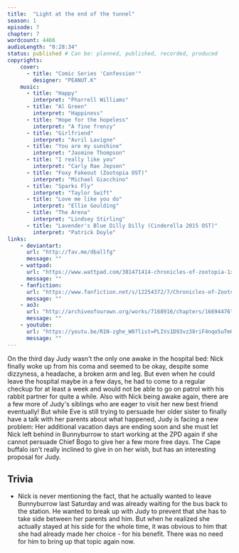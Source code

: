 ```yaml
---
title:  "Light at the end of the tunnel"
season: 1
episode: 7
chapter: 7
wordcount: 4466
audioLength: "0:28:34"
status: published # Can be: planned, published, recorded, produced
copyrights:
    cover:
      - title: "Comic Series 'Confession'"
        designer: "PEANUT.K"
    music:
      - title: "Happy"
        interpret: "Pharrell Williams"
      - title: "Al Green"
        interpret: "Happiness"
      - title: "Hope for the hopeless"
        interpret: "A fine frenzy"
      - title: "Girlfriend"
        interpret: "Avril Lavigne"
      - title: "You are my sunshine"
        interpret: "Jasmine Thompson"
      - title: "I really like you"
        interpret: "Carly Rae Jepsen"
      - title: "Foxy Fakeout (Zootopia OST)"
        interpret: "Michael Giacchino"
      - title: "Sparks Fly"
        interpret: "Taylor Swift"
      - title: "Love me like you do"
        interpret: "Ellie Goulding"
      - title: "The Arena"
        interpret: "Lindsey Stirling"
      - title: "Lavender's Blue Dilly Dilly (Cinderella 2015 OST)"
        interpret: "Patrick Doyle"
links:
    - deviantart:
      url: "http://fav.me/dballfg"
      message: ""
    - wattpad:
      url: "https://www.wattpad.com/381471414-chronicles-of-zootopia-1x07-light-at-the-end-of"
      message: ""
    - fanfiction:
      url: "https://www.fanfiction.net/s/12254372/7/Chronicles-of-Zootopia"
      message: ""
    - ao3:
      url: "http://archiveofourown.org/works/7168916/chapters/16694476"
      message: ""
    - youtube:
      url: "https://youtu.be/R1N-zghe_W0?list=PLIVs1D93vz38riF4nqo5uTmGpoU1yWeko"
      message: ""
---
```

On the third day Judy wasn't the only one awake in the hospital bed: Nick finally woke up from his coma and seemed to be okay, despite some dizzyness, a headache, a broken arm and leg. But even when he could leave the hospital maybe in a few days, he had to come to a regular checkup for at least a week and would not be able to go on patrol with his rabbit partner for quite a while. Also with Nick being awake again, there are a few more of Judy's siblings who are eager to visit her new best friend eventually! But while Eve is still trying to persuade her older sister to finally have a talk with her parents about what happened, Judy is facing a new problem: Her additional vacation days are ending soon and she must let Nick left behind in Bunnyburrow to start working at the ZPD again if she cannot persuade Chief Bogo to give her a few more free days. The Cape buffalo isn't really inclined to give in on her wish, but has an interesting proposal for Judy.

## Trivia
 * Nick is never mentioning the fact, that he actually wanted to leave Bunnyburrow last Saturday and was already waiting for the bus back to the station. He wanted to break up with Judy to prevent that she has to take side between her parents and him. But when he realized she actually stayed at his side for the whole time, it was obvious to him that she had already made her choice - for his benefit. There was no need for him to bring up that topic again now.